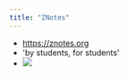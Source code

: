 ```yaml
---
title: "ZNotes"
---
```


- https://znotes.org<span id='fLdJCuZ7j'/>
- 'by students, for students'<span id='URQiUo0Hu'/>
- ![](https://firebasestorage.googleapis.com/v0/b/firescript-577a2.appspot.com/o/imgs%2Fapp%2FLearn2020zettelkasten%2F2oMZGasHgJ?alt=media&token=6a9f5d59-f792-4e74-b897-1a43b28d23c2)<span id='XkV5PdJmR'/>
